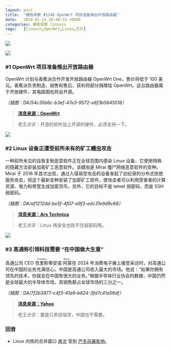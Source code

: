 ```yaml
---
layout: post
title:	"硬核观察 #1246 OpenWrt 项目准备推出开放路由器"
date:	2024-01-14 20:40:15 +0800 
categories:	硬核观察 linuxcn 
tags:	[linuxcn,OpenWrt,Linux,芯片]
---
```



![](/Asserts/Images//attachment/album/202401/14/203854r772jbarto7tl7l8.jpg)


![](/Asserts/Images//attachment/album/202401/14/203906trh7d9ua79rr779s.png)


### #1 OpenWrt 项目准备推出开放路由器


OpenWrt 计划与香蕉派合作开发开放路由器 OpenWrt One，售价将低于 100 美元。香蕉派负责制造、销售和售后，获利将部分捐赠给 OpenWrt。这台路由器属于开放硬件，其电路图也将会开源。


*（插图：DA/54c35b6c-b3ef-47e3-9572-e6f3b5645518）*



> 
> **[消息来源：OpenWrt](https://forum.openwrt.org/t/openwrt-one-celebrating-20-years-of-openwrt/183684)**
> 
> 
> 



> 
> 老王点评：开源的软件加上开源的硬件，必须支持一下。
> 
> 
> 


![](/Asserts/Images//attachment/album/202401/14/203936z66c1o8ixoibb6bu.png)


### #2 Linux 设备正遭受前所未有的矿工蠕虫攻击


一种前所未见的自我复制恶意软件正在全球范围内感染 Linux 设备，它使用特殊的隐藏方法安装加密矿工恶意软件。该蠕虫是 Mirai 僵尸网络恶意软件的变种。Mirai 于 2016 年首次出现，通过入侵易受攻击的设备发起了创纪录的分布式拒绝服务攻击，但这个最新变种安装了加密矿工软件，使攻击者可以利用受害者的计算资源、电力和带宽生成加密货币。另外，它的目标不是 telnet 弱密码，而是 SSH 弱密码。


*（插图：DA/af1212dd-be5f-4f07-a9f3-edc31e9d9c68）*



> 
> **[消息来源：Ars Technica](https://arstechnica.com/security/2024/01/a-previously-unknown-worm-has-been-stealthily-targeting-linux-devices-for-a-year/)**
> 
> 
> 



> 
> 老王点评：Linux 再安全也防不住弱密码啊。
> 
> 
> 


![](/Asserts/Images//attachment/album/202401/14/203955f3ex0brb5zd696r0.png)


### #3 高通称引领科技需要 “在中国做大生意”


高通公司 CEO <ruby> 克里斯蒂安诺·阿蒙 <rt>  Cristiano Amon </rt></ruby> 在 2024 年消费电子展上接受采访时，对高通公司在中国的业务充满信心。中国是高通公司收入最大的市场。他说：“如果你拥有领先的技术，你就会在中国有很大的业务。”根据半导体行业协会的数据，中国仍然是全球最大的半导体市场，其销售额占全球市场的三分之一。


*（插图：DA/7f2b3977-c4f3-41a9-b824-3fd7c41a56df）*



> 
> **[消息来源：Yahoo](https://finance.yahoo.com/news/qualcomm-ceo-leading-tech-requires-big-business-in-china-170313727.html)**
> 
> 
> 



> 
> 老王点评：要是只卖低端货，中国也不需要。
> 
> 
> 


### 回音


* Linux 内核的合并窗口 [再次](https://www.phoronix.com/news/Linux-6.8-Merge-Window-Hiatus) 受到 [严冬风暴影响](/article-13131-1.html)。
